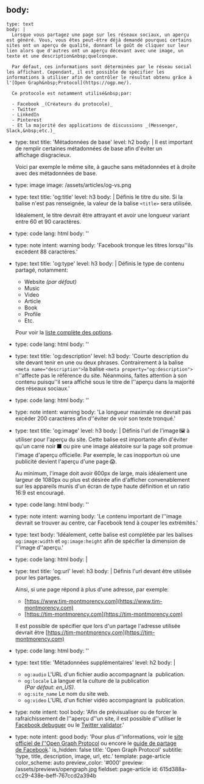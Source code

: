 body:
  -
    type: text
    body: |
      Lorsque vous partagez une page sur les réseaux sociaux, un aperçu est généré. Vous, vous êtes peut-être déjà demandé pourquoi certains sites ont un aperçu de qualité, donnant le goût de cliquer sur leur lien alors que d'autres ont un aperçu décevant avec une image, un texte et une description&nbsp;quelconque.
      
      Par défaut, ces informations sont déterminées par le réseau social les affichant. Cependant, il est possible de spécifier les informations à utiliser afin de contrôler le résultat obtenu grâce à l'[Open Graph&nbsp;Protocol](https://ogp.me/).
      
      Ce protocole est notamment utilisé&nbsp;par:
      
      - Facebook _(Créateurs du protocole)_
      - Twitter
      - LinkedIn
      - Pinterest
      - Et la majorité des applications de discussions _(Messenger, Slack,&nbsp;etc.)_
  -
    type: text
    title: 'Métadonnées de base'
    level: h2
    body: |
      Il est important de remplir certaines métadonnées de base afin d'éviter un affichage&nbsp;disgracieux. 
      
      Voici par exemple le même site, à gauche sans métadonnées et à droite avec des métadonnées de&nbsp;base.
  -
    type: image
    image: /assets/articles/og-vs.png
  -
    type: text
    title: 'og:title'
    level: h3
    body: |
      Définis le titre du site. Si la balise n'est pas renseignée, la valeur de la balise `<title>` sera&nbsp;utilisée.
      
      Idéalement, le titre devrait être attrayant et avoir une longueur variant entre 60 et 90&nbsp;caractères.
  -
    type: code
    lang: html
    body: '<meta property="og:title" content="TIM - Collège Montmorency">'
  -
    type: note
    intent: warning
    body: 'Facebook tronque les titres lorsqu''ils excèdent 88&nbsp;caractères.'
  -
    type: text
    title: 'og:type'
    level: h3
    body: |
      Définis le type de contenu partagé, notamment:
      
      - Website _(par&nbsp;défaut)_
      - Music
      - Video
      - Article
      - Book
      - Profile
      - Etc.
      
      Pour voir la [liste complète des&nbsp;options](https://ogp.me/#types).
  -
    type: code
    lang: html
    body: '<meta property="og:type" content="website">'
  -
    type: text
    title: 'og:description'
    level: h3
    body: 'Courte description du site devant tenir en une ou deux phrases. Contrairement à la balise `<meta name="description">`la balise `<meta property="og:description">` n''affecte pas le référence du site. Néanmoins, faites attention à son contenu puisqu''il sera affiché sous le titre de l''aperçu dans la majorité des réseaux sociaux.'
  -
    type: code
    lang: html
    body: '<meta property="og:description" content="Programme de Technique d''Intégration Multimédias du Collège Montmorency situé à Laval, Québec.">'
  -
    type: note
    intent: warning
    body: 'La longueur maximale ne devrait pas excéder 200 caractères afin d''éviter de voir son texte&nbsp;tronqué.'
  -
    type: text
    title: 'og:image'
    level: h3
    body: |
      Définis l'url de l'image&thinsp;🖼️ à utiliser pour l'aperçu du&nbsp;site. Cette balise est importante afin d'éviter qu'un carré noir&thinsp;⬛ ou pire une image aléatoire sur la page soit promue l'image d'aperçu officielle. Par exemple, le cas inopportun où une publicité devient l'aperçu d'une&nbsp;page&thinsp;😱.
      
      Au minimum, l'image doit avoir 600px de large, mais idéalement une largeur de 1080px ou plus est désirée afin d'afficher convenablement sur les appareils munis d'un écran de type haute définition et un ratio 16:9 est&nbsp;encouragé.
  -
    type: code
    lang: html
    body: '<meta property="og:image" content="https://tim-montmorency.com/public/img/tim-og.jpg">'
  -
    type: note
    intent: warning
    body: 'Le contenu important de l''image devrait se trouver au centre, car Facebook tend à couper les&nbsp;extrémités.'
  -
    type: text
    body: 'Idéalement, cette balise est complétée par les balises `og:image:width` et `og:image:height` afin de spécifier la dimension de l''image d''aperçu.'
  -
    type: code
    lang: html
    body: |
      <meta property="og:image:width" content="1920">
      <meta property="og:image:height" content="1008">
  -
    type: text
    title: 'og:url'
    level: h3
    body: |
      Définis l'url devant être utilisée pour les&nbsp;partages. 
      
      Ainsi, si une page répond à plus d'une adresse, par exemple: 
      
      - [https://www.tim-montmorency.com](https://www.tim-montmorency.com) 
      - [https://tim-montmorency.com](https://tim-montmorency.com)
      
      Il est possible de spécifier que lors d'un partage l'adresse utilisée devrait être [https://tim-montmorency.com](https://tim-montmorency.com)
  -
    type: code
    lang: html
    body: '<meta property="og:url" content="https://tim-montmorency.com">'
  -
    type: text
    title: 'Métadonnées supplémentaires'
    level: h2
    body: |
      - `og:audio` L'URL d'un fichier audio accompagnant la &nbsp;publication.
      - `og:locale` La langue et la culture de la publication _(Par&nbsp;défaut:&nbsp;en_US)_.
      - `og:site_name` Le nom du site&nbsp;web.
      - `og:video` L'URL d'un fichier vidéo accompagnant la &nbsp;publication.
  -
    type: note
    intent: tool
    body: 'Afin de prévisualiser ou de forcer le rafraichissement de l''aperçu d''un site, il est possible d''utiliser le [Facebook debuguer](https://developers.facebook.com/tools/debug) ou le [Twitter&nbsp;validator](https://cards-dev.twitter.com/validator).'
  -
    type: note
    intent: good
    body: 'Pour plus d''informations, voir le [site officiel de l''Open Graph Protocol](https://ogp.me/) ou encore le [guide de partage de&nbsp;Facebook](https://developers.facebook.com/docs/sharing/webmasters).'
is_hidden: false
title: 'Open Graph Protocol'
subtitle: 'type, title, description, image, url, etc.'
template: page-article
color_scheme: auto
preview_color: '#000'
preview: /assets/previews/opengraph.jpg
fieldset: page-article
id: 615d388a-cc29-438e-beff-767ccd2a394b
